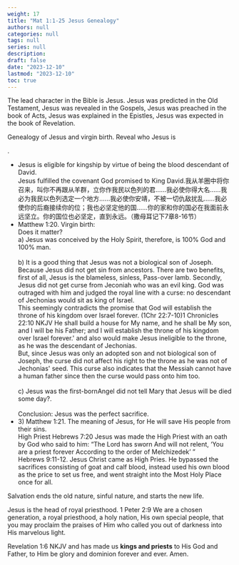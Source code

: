 ```yaml
---
weight: 17
title: "Mat 1:1-25 Jesus Genealogy"
authors: null
categories: null
tags: null
series: null
description: 
draft: false
date: "2023-12-10"
lastmod: "2023-12-10"
toc: true
---
```


<!--more-->

<p>The lead character in the Bible is Jesus. Jesus was predicted in the Old Testament, Jesus was revealed in the Gospels, Jesus was preached in the book of Acts, Jesus was explained in the Epistles, Jesus was expected in the book of Revelation.</p>

<p>Genealogy of Jesus and virgin birth. Reveal who Jesus is</p>.

<ul>
<li>Jesus is eligible for kingship by virtue of being the blood descendant of David.<br>Jesus fulfilled the covenant God promised to King David.<label for="covenant" class="margin-toggle sidenote-number"></label><span class="sidenote">我从羊圈中将你召来，叫你不再跟从羊群，立你作我民以色列的君……我必使你得大名……我必为我民以色列选定一个地方……我必使你安靖，不被一切仇敌扰乱……我必使你的后裔接续你的位；我也必坚定他的国……你的家和你的国必在我面前永远坚立。你的国位也必坚定，直到永远。（撒母耳记下7章8-16节）</span></li>

<li>Matthew 1:20. Virgin birth:    
<br>Does it matter?    
<br>
a) Jesus was conceived by the Holy Spirit, therefore, is 100% God and 100% man.  
<br>
<br>b) It is a good thing that Jesus was not a biological son of Joseph. Because Jesus did not get sin from ancestors.  There are two benefits, first of all, Jesus is the blameless, sinless, Pass-over lamb. Secondly, Jesus did not get curse from Jeconiah who was an evil king.  God was outraged with him and judged the royal line with a curse: no descendant of Jechonias would sit as king of Israel. 
<br>This seemingly contradicts the promise that God will establish the throne of his kingdom over Israel forever. (1Chr 22:7-10)<label for="throne" class="margin-toggle sidenote-number"></label><span class="sidenote">1 Chronicles 22:10 NKJV
He shall build a house for My name, and he shall be My son, and I will be his Father; and I will establish the throne of his kingdom over Israel forever.'</span> and also would make Jesus ineligible to the throne, as he was the descendant of Jechonias.  
<br>But, since Jesus was only an adopted son and not biological son of Joseph, the curse did not affect his right to the throne as he was not of Jechonias' seed. This curse also indicates that the Messiah cannot have a human father since then the curse would pass onto him too.
<br>
<br>c) Jesus was the first-born<label for="mom" class="margin-toggle sidenote-number"></label><span class="sidenote">Angel did not tell Mary that Jesus will be died some day?</span>.  
<br>
<br>Conclusion: Jesus was the perfect sacrifice.</li>  
<li>3) Matthew 1:21. The meaning of Jesus, for He will save His people from their sins.
<br>
High Priest
Hebrews 7:20 Jesus was made the High Priest with an oath by God who said to him:
“The Lord has sworn  
And will not relent,  
‘You are a priest forever  
According to the order of Melchizedek’ ”  
<br>
Hebrews 9:11-12. Jesus Christ came as High Pries. He bypassed the sacrifices consisting of goat and calf blood, instead used his own blood as the price to set us free, and went straight into the Most Holy Place once for all.</li> 
</ul>

<p>Salvation ends the old nature, sinful nature, and starts the new life.</p>   

<p>Jesus is the head of royal priesthood. 1 Peter 2:9 We are a chosen generation, a royal priesthood, a holy nation, His own special people, that you may proclaim the praises of Him who called you out of darkness into His marvelous light.</p>

<p>
Revelation 1:6 NKJV
and has made us <b>kings and priests</b> to His God and Father, to Him be glory and dominion forever and ever. Amen.

</p>

